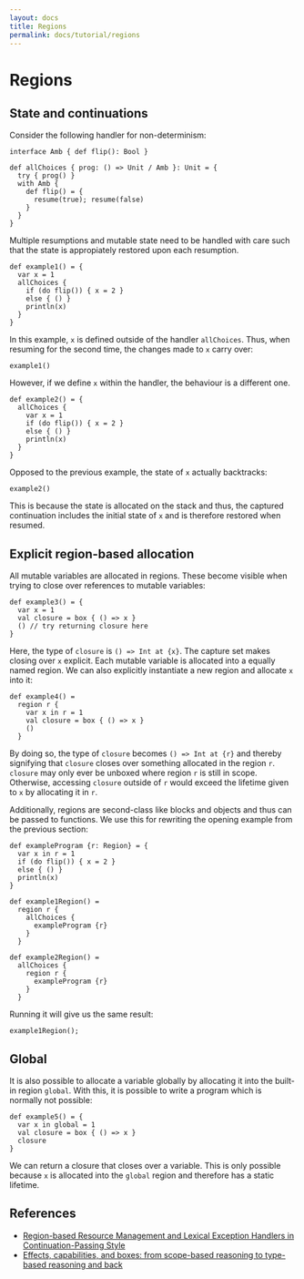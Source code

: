 ```yaml
---
layout: docs
title: Regions
permalink: docs/tutorial/regions
---
```


# Regions

## State and continuations

Consider the following handler for non-determinism:

```
interface Amb { def flip(): Bool }

def allChoices { prog: () => Unit / Amb }: Unit = {
  try { prog() }
  with Amb {
    def flip() = {
      resume(true); resume(false)
    }
  }
}
```

Multiple resumptions and mutable state need to be handled with care such that the state is appropiately restored upon each resumption.

```
def example1() = {
  var x = 1
  allChoices {
    if (do flip()) { x = 2 }
    else { () }
    println(x)
  }
}
```

In this example, `x` is defined outside of the handler `allChoices`. Thus, when resuming for the second time, the changes made to `x` carry over:

```effekt:repl
example1()
```

However, if we define `x` within the handler, the behaviour is a different one.

```
def example2() = {
  allChoices {
    var x = 1
    if (do flip()) { x = 2 }
    else { () }
    println(x)
  }
}
```

Opposed to the previous example, the state of `x` actually backtracks:

```effekt:repl
example2()
```

This is because the state is allocated on the stack and thus, the captured continuation includes the initial state of `x` and is therefore restored when resumed.

## Explicit region-based allocation

All mutable variables are allocated in regions. These become visible when trying to close over references to mutable variables:

```
def example3() = {
  var x = 1
  val closure = box { () => x }
  () // try returning closure here
}
```

Here, the type of `closure` is `() => Int at {x}`. The capture set makes closing over `x` explicit. Each mutable variable is allocated into a equally named region.
We can also explicitly instantiate a new region and allocate `x` into it:

```
def example4() =
  region r {
    var x in r = 1
    val closure = box { () => x }
    ()
  }
```

By doing so, the type of `closure` becomes `() => Int at {r}` and thereby signifying that `closure` closes over something allocated in the region `r`.
`closure` may only ever be unboxed where region `r` is still in scope. Otherwise, accessing `closure` outside of `r` would exceed the lifetime given to `x` by allocating it in `r`.

Additionally, regions are second-class like blocks and objects and thus can be passed to functions. We use this for rewriting the opening example from the previous section:

```
def exampleProgram {r: Region} = {
  var x in r = 1
  if (do flip()) { x = 2 }
  else { () }
  println(x)
}

def example1Region() =
  region r {
    allChoices {
      exampleProgram {r}
    }
  }

def example2Region() =
  allChoices {
    region r {
      exampleProgram {r}
    }
  }
```

Running it will give us the same result:

```effekt:repl
example1Region();
```

## Global

It is also possible to allocate a variable globally by allocating it into the built-in region `global`. With this, it is possible to write a program which is normally not possible:

```
def example5() = {
  var x in global = 1
  val closure = box { () => x }
  closure
}
```

We can return a closure that closes over a variable. This is only possible because `x` is allocated into the `global` region and therefore has a static lifetime.

## References

- [Region-based Resource Management and Lexical Exception Handlers in Continuation-Passing Style](https://link.springer.com/chapter/10.1007/978-3-030-99336-8_18)
- [Effects, capabilities, and boxes: from scope-based reasoning to type-based reasoning and back](https://dl.acm.org/doi/10.1145/3527320)
